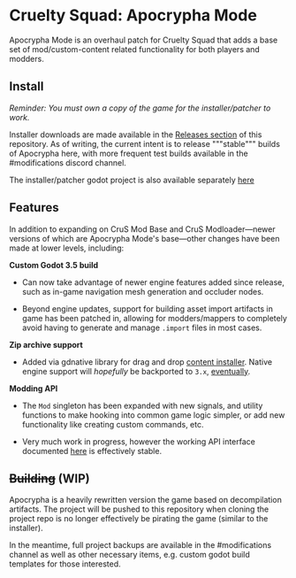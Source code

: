 # Cruelty Squad: Apocrypha Mode

Apocrypha Mode is an overhaul patch for Cruelty Squad that adds a base set of mod/custom-content related functionality for both players and modders. 

## Install

_Reminder: You must own a copy of the game for the installer/patcher to work._

Installer downloads are made available in the [Releases section](https://github.com/disco0/apocrypha-mode/releases/latest) of this repository. As of writing, the current intent is to release """stable""" builds of Apocrypha here, with more frequent test builds available in the #modifications discord channel.

The installer/patcher godot project is also available separately [here](https://github.com/disco0/apocrypha-patcher)

## Features

In addition to expanding on CruS Mod Base and CruS Modloader—newer versions of which are Apocrypha Mode's base—other changes have been made at lower levels, including:

**Custom Godot 3.5 build**

- Can now take advantage of newer engine features added since release, such as in-game navigation mesh generation and occluder nodes. 

- Beyond engine updates, support for building asset import artifacts in game has been patched in, allowing for modders/mappers to completely avoid having to generate and manage `.import` files in most cases.
 
**Zip archive support**

- Added via gdnative library for drag and drop [content installer](https://gist.github.com/disco0/090aa50673122c4731552a1df1e5998a#addon-content-installer). Native engine support will _hopefully_ be backported to `3.x`, [eventually](https://github.com/godotengine/godot/pull/65281).

**Modding API**

- The `Mod` singleton has been expanded with new signals, and utility functions to make hooking into common game logic simpler, or add new functionality like creating custom commands, etc.

- Very much work in progress, however the working API interface documented [here](https://gist.github.com/disco0/090aa50673122c4731552a1df1e5998a#file-01-api-md) is effectively stable.


## ~~Building~~ (WIP)

Apocrypha is a heavily rewritten version the game based on decompilation artifacts. The project will be pushed to this repository when cloning the project repo is no longer effectively be pirating the game (similar to the installer).

In the meantime, full project backups are available in the #modifications channel as well as other necessary items, e.g. custom godot build templates for those interested.
